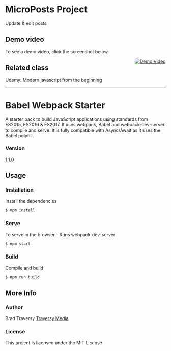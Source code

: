 # MicroPosts Project 
Update & edit posts


## Demo video 
To see a demo video, click the screenshot below.

<a style="float:right" href="http://youtu.be/Gn-rLjZcfxM?hd=1" target="_blank">
  <img alt="Demo Video" src="https://i.ibb.co/zVxQw2X/micro-Posts.png" />
</a>

## Related class
Udemy: Modern javascript from the beginning

<hr>

# Babel Webpack Starter

A starter pack to build JavaScript applications using standards from ES2015, ES2016 & ES2017. It uses webpack, Babel and webpack-dev-server to compile and serve. It is fully compatible with Async/Await as it uses the Babel polyfill.

### Version
1.1.0

## Usage

### Installation

Install the dependencies

```sh
$ npm install
```

### Serve
To serve in the browser  - Runs webpack-dev-server

```sh
$ npm start
```

### Build
Compile and build

```sh
$ npm run build
```

## More Info

### Author

Brad Traversy
[Traversy Media](http://www.traversymedia.com)

### License

This project is licensed under the MIT License